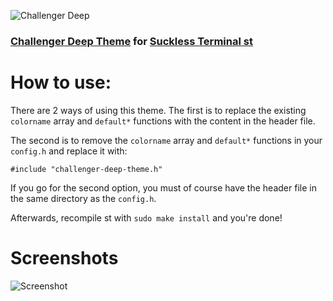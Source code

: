 ![Challenger Deep](https://challenger-deep-theme.github.io/images/logo.png)

### [Challenger Deep Theme](https://challenger-deep-theme.github.io/) for [Suckless Terminal st](https://st.suckless.org/)

# How to use:

There are 2 ways of using this theme. The first is to replace the existing `colorname` array and `default*` functions with the content in the header file.

The second is to remove the `colorname` array and `default*` functions in your `config.h` and replace it with:
```
#include "challenger-deep-theme.h"
```
If you go for the second option, you must of course have the header file in the same directory as the `config.h`.

Afterwards, recompile st with `sudo make install` and you're done!

# Screenshots

![Screenshot](https://challenger-deep-theme.github.io/images/screenshots/term.png)
